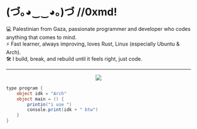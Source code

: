 # (づ｡◕‿‿◕｡)づ //**0xmd**!

💻 Palestinian from Gaza, passionate programmer and developer who codes anything that comes to mind.  
⚡ Fast learner, always improving, loves Rust, Linux (especially Ubuntu & Arch).  
🛠️ I build, break, and rebuild until it feels right, just code.  

---

<p align="center">
  <a href="https://skillicons.dev">
    <img src="https://skillicons.dev/icons?i=html,css,js,cs,dotnet,c,cpp,mojo,py,rust,bash,git,github,linux,ubuntu,arch,vscode,visualstudio,godot,unity" />
  </a>
</p>

```cs
type program {
    object idk = "Arch"
    object main = () {
        printin("i use ")
        console.print(idk + " btw")
    }
}
